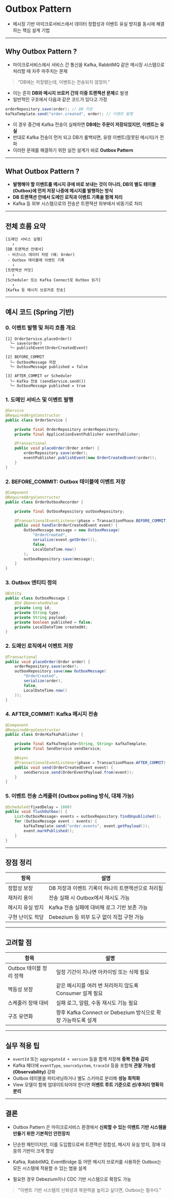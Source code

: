 # Outbox Pattern

- 메시징 기반 마이크로서비스에서 데이터 정합성과 이벤트 유실 방지를 동시에 해결하는 핵심 설계 기법

---

## Why Outbox Pattern ?

- 마이크로서비스에서 서비스 간 통신을 Kafka, RabbitMQ 같은 메시징 시스템으로 처리할 때 자주 마주치는 문제

> "DB에는 저장됐는데, 이벤트는 전송되지 않았어."

- 이는 흔히 **DB와 메시지 브로커 간의 이중 트랜잭션 문제**로 발생 
- 일반적인 구조에서 다음과 같은 코드가 있다고 가정

```java
orderRepository.save(order); // DB 저장
kafkaTemplate.send("order.created", order); // 이벤트 발행
```

- 이 경우 중간에 Kafka 전송이 실패하면 **DB에는 주문이 저장되었지만, 이벤트는 유실**
- 반대로 Kafka 전송이 먼저 되고 DB가 롤백되면, 유령 이벤트(잘못된 메시지)가 전파
- 이러한 문제를 해결하기 위한 실전 설계가 바로 **Outbox Pattern**

---

## What Outbox Pattern ?

- **발행해야 할 이벤트를 메시지 큐에 바로 보내는 것이 아니라, DB의 별도 테이블(Outbox)에 먼저 저장 나중에 메시지를 발행하는 방식**
- **DB 트랜잭션 안에서 도메인 로직과 이벤트 기록을 함께 처리**
- Kafka 등 외부 시스템으로의 전송은 트랜잭션 외부에서 비동기로 처리

---

## 전체 흐름 요약

```plaintext
[도메인 서비스 실행]
   ↓
[DB 트랜잭션 안에서]
 - 비즈니스 데이터 저장 (예: Order)
 - Outbox 테이블에 이벤트 기록
   ↓
[트랜잭션 커밋]
   ↓
[Scheduler 또는 Kafka Connect로 Outbox 읽기]
   ↓
[Kafka 등 메시지 브로커로 전송]
```

---

## 예시 코드 (Spring 기반)

### 0. 이벤트 발행 및 처리 흐름 개요

```plaintext
[1] OrderService.placeOrder()
  └─ save(order)
  └─ publishEvent(OrderCreatedEvent)

[2] BEFORE_COMMIT
  └─ OutboxMessage 저장
  └─ OutboxMessage published = false

[3] AFTER_COMMIT or Scheduler
  └─ Kafka 전송 (sendService.send())
  └─ OutboxMessage published = true
```

### 1. 도메인 서비스 및 이벤트 발행

```java
@Service
@RequiredArgsConstructor
public class OrderService {

    private final OrderRepository orderRepository;
    private final ApplicationEventPublisher eventPublisher;

    @Transactional
    public void placeOrder(Order order) {
        orderRepository.save(order);
        eventPublisher.publishEvent(new OrderCreatedEvent(order));
    }
}
```

### 2. BEFORE\_COMMIT: Outbox 테이블에 이벤트 저장

```java
@Component
@RequiredArgsConstructor
public class OrderOutboxRecorder {

    private final OutboxRepository outboxRepository;

    @TransactionalEventListener(phase = TransactionPhase.BEFORE_COMMIT)
    public void handle(OrderCreatedEvent event) {
        OutboxMessage message = new OutboxMessage(
            "OrderCreated",
            serialize(event.getOrder()),
            false,
            LocalDateTime.now()
        );
        outboxRepository.save(message);
    }
}
```

### 3. Outbox 엔티티 정의

```java
@Entity
public class OutboxMessage {
    @Id @GeneratedValue
    private Long id;
    private String type;
    private String payload;
    private boolean published = false;
    private LocalDateTime createdAt;
}
```

### 2. 도메인 로직에서 이벤트 저장

```java
@Transactional
public void placeOrder(Order order) {
    orderRepository.save(order);
    outboxRepository.save(new OutboxMessage(
        "OrderCreated",
        serialize(order),
        false,
        LocalDateTime.now()
    ));
}
```

### 4. AFTER_COMMIT: Kafka 메시지 전송

```java
@Component
@RequiredArgsConstructor
public class OrderKafkaPublisher {

    private final KafkaTemplate<String, String> kafkaTemplate;
    private final SendService sendService;

    @Async
    @TransactionalEventListener(phase = TransactionPhase.AFTER_COMMIT)
    public void send(OrderCreatedEvent event) {
        sendService.send(OrderEventPayload.from(event));
    }
}
```

### 5. 이벤트 전송 스케줄러 (Outbox polling 방식, 대체 가능)

```java
@Scheduled(fixedDelay = 1000)
public void flushOutbox() {
    List<OutboxMessage> events = outboxRepository.findUnpublished();
    for (OutboxMessage event : events) {
        kafkaTemplate.send("order.events", event.getPayload());
        event.markPublished();
    }
}
```

---

## 장점 정리

| 항목        | 설명                            |
| --------- | ----------------------------- |
| 정합성 보장    | DB 저장과 이벤트 기록이 하나의 트랜잭션으로 처리됨 |
| 재처리 용이    | 전송 실패 시 Outbox에서 재시도 가능       |
| 메시지 유실 방지 | Kafka 전송 실패에 대비해 로그 기반 보존 가능  |
| 구현 난이도 적당 | Debezium 등 외부 도구 없이 직접 구현 가능  |

---

## 고려할 점

| 항목               | 설명                                            |
| ---------------- | --------------------------------------------- |
| Outbox 테이블 정리 정책 | 일정 기간이 지나면 아카이빙 또는 삭제 필요                      |
| 멱등성 보장           | 같은 메시지를 여러 번 처리하지 않도록 Consumer 설계 필요          |
| 스케줄러 장애 대비       | 실패 로그, 알람, 수동 재시도 기능 필요                       |
| 구조 유연화           | 향후 Kafka Connect or Debezium 방식으로 확장 가능하도록 설계 |

---

## 실무 적용 팁

* `eventId` 또는 `aggregateId + version` 등을 함께 저장해 **중복 전송 감지**
* Kafka 헤더에 `eventType`, `sourceSystem`, `traceId` 등을 포함해 **관찰 가능성(Observability)** 강화
* Outbox 테이블을 파티셔닝하거나 별도 스키마로 분리해 **성능 최적화**
* View 모델이 함께 업데이트되어야 한다면 **이벤트 루트 기준으로 선/후처리 명확히 분리**

---

## 결론

- Outbox Pattern 은 마이크로서비스 환경에서 **신뢰할 수 있는 이벤트 기반 시스템을 만들기 위한 기본적인 안전장치**
- 단순한 패턴이지만, 이를 도입함으로써 트랜잭션 정합성, 메시지 유실 방지, 장애 대응의 기반이 크게 향상

- Kafka, RabbitMQ, EventBridge 등 어떤 메시지 브로커를 사용하든 Outbox는 모든 시스템에 적용할 수 있는 범용 설계
- 필요한 경우 Debezium이나 CDC 기반 시스템으로 확장도 가능

> "이벤트 기반 시스템의 신뢰성과 복원력을 높이고 싶다면, Outbox는 필수다."

